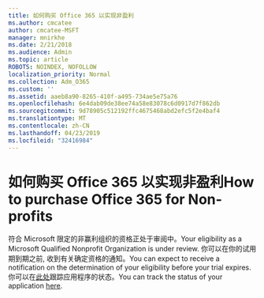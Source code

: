 ```yaml
---
title: 如何购买 Office 365 以实现非盈利
ms.author: cmcatee
author: cmcatee-MSFT
manager: mnirkhe
ms.date: 2/21/2018
ms.audience: Admin
ms.topic: article
ROBOTS: NOINDEX, NOFOLLOW
localization_priority: Normal
ms.collection: Adm_O365
ms.custom: ''
ms.assetid: aaeb8a90-8265-410f-a495-734ae5e75a76
ms.openlocfilehash: 6e4dab09de38ee74a58e83078c6d0917d7f862db
ms.sourcegitcommit: 9d78905c512192ffc4675468abd2efc5f2e4baf4
ms.translationtype: MT
ms.contentlocale: zh-CN
ms.lasthandoff: 04/23/2019
ms.locfileid: "32416984"
---
```

# <a name="how-to-purchase-office-365-for-non-profits"></a><span data-ttu-id="bacb2-102">如何购买 Office 365 以实现非盈利</span><span class="sxs-lookup"><span data-stu-id="bacb2-102">How to purchase Office 365 for Non-profits</span></span>

<span data-ttu-id="bacb2-103">符合 Microsoft 限定的非赢利组织的资格正处于审阅中。</span><span class="sxs-lookup"><span data-stu-id="bacb2-103">Your eligibility as a Microsoft Qualified Nonprofit Organization is under review.</span></span> <span data-ttu-id="bacb2-104">你可以在你的试用期到期之前, 收到有关确定资格的通知。</span><span class="sxs-lookup"><span data-stu-id="bacb2-104">You can expect to receive a notification on the determination of your eligibility before your trial expires.</span></span> <span data-ttu-id="bacb2-105">你可以在[此处](http://eligibilityweb.azurewebsites.net/)跟踪应用程序的状态。</span><span class="sxs-lookup"><span data-stu-id="bacb2-105">You can track the status of your application [here](http://eligibilityweb.azurewebsites.net/).</span></span>
  


